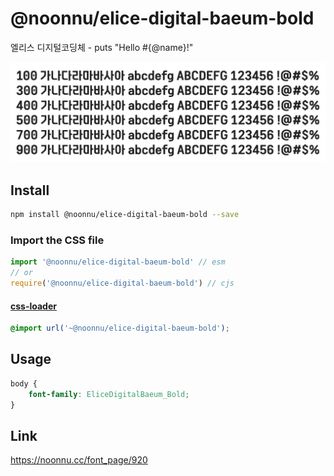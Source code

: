 # @noonnu/elice-digital-baeum-bold

엘리스 디지털코딩체 - puts "Hello #{@name}!"

![example](./example.png)

## Install

```bash
npm install @noonnu/elice-digital-baeum-bold --save
```

### Import the CSS file

```js
import '@noonnu/elice-digital-baeum-bold' // esm
// or
require('@noonnu/elice-digital-baeum-bold') // cjs
```

#### [css-loader](https://github.com/webpack-contrib/css-loader)

```css
@import url('~@noonnu/elice-digital-baeum-bold');
```

## Usage

```css
body {
    font-family: EliceDigitalBaeum_Bold;
}
```

## Link

https://noonnu.cc/font_page/920
